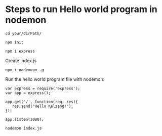 # Steps to run Hello world program in nodemon
```
cd your/dirPath/
```
```
npm init
```
```
npm i express
```
Create index.js
```
npm i nodemoon -g
```
Run the hello world program file with nodemon:
```
var express = require('express');
var app = express();

app.get('/', function(req, res){
   res.send("Hello Kelzang!");
});

app.listen(3000);
```
```
nodemon index.js
```
